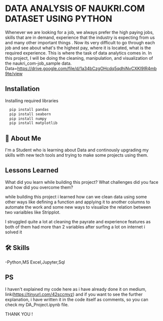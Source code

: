 
# DATA ANALYSIS OF NAUKRI.COM DATASET USING PYTHON

 Whenever we are looking for a job, we always prefer the high paying jobs, skills that are in demand, experience that the industry is expecting from us and many other important things . Now its very difficult to go through each job and see about what's the highest pay, where it is located, what is the required experience. This is where the task of data analytics comes in. In this project, I will be doing the cleaning, manipulation, and visualization of the naukri_com-job_sample data.
 Data=https://drive.google.com/file/d/1a34bCzgOHcdq5qdhiNvCXKl9IR4mb9te/view
  


## Installation

Installing required libraries

```bash
  pip install pandas
  pip install seaborn
  pip install numpy
  pip install matplotlib
```
    
## 🚀 About Me
I'm a Student who is learning about Data and continously upgrading my skills with new tech tools and trying to make some projects using them.


## Lessons Learned

What did you learn while building this project? What challenges did you face and how did you overcome them?



while building this project i learned how can we clean data using some other ways like defining a function and applying it to another columns to automate the work and some new ways to visualize the relation between two varialbles like Stripplot.


I struggled quite a lot at cleaning the payrate and experience features as both of them had more than 2 variables after surfing a lot on internet i solved it  

## 🛠 Skills
-Python,MS Excel,Jupyter,Sql
## PS
I haven't explained my code here as i have already done it on medium, link(https://tinyurl.com/42sccmyz)
and if you want to see the further explanation, i have written it in the code itself as comments, so you can check my DA_Project.ipynb file. 

THANK YOU !


